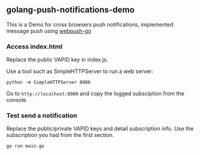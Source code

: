 ## golang-push-notifications-demo

This is a Demo for cross browsers push notifications, implemented message push using [webpush-go](https://github.com/SherClockHolmes/webpush-go)

### Access index.html

Replace the public VAPID key in index.js.

Use a tool such as SimpleHTTPServer to run a web server:

```
python -m SimpleHTTPServer 8000
```

Go to `http://localhost:8000` and copy the logged subsciption from the console.

### Test send a notification

Replace the public/private VAPID keys and detail subscription info. Use the subscription you had from the first section.

```bash
go run main.go
```
